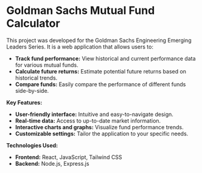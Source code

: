 # Goldman Sachs Mutual Fund Calculator

This project was developed for the Goldman Sachs Engineering Emerging Leaders Series. It is a web application that allows users to:

* **Track fund performance:** View historical and current performance data for various mutual funds.
* **Calculate future returns:** Estimate potential future returns based on historical trends.
* **Compare funds:** Easily compare the performance of different funds side-by-side.

**Key Features:**

* **User-friendly interface:** Intuitive and easy-to-navigate design.
* **Real-time data:** Access to up-to-date market information.
* **Interactive charts and graphs:** Visualize fund performance trends.
* **Customizable settings:** Tailor the application to your specific needs.

**Technologies Used:**

* **Frontend:** React, JavaScript, Tailwind CSS
* **Backend:** Node.js, Express.js
